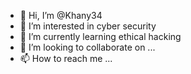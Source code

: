- 👋 Hi, I’m @Khany34
- 👀 I’m interested in cyber security
- 🌱 I’m currently learning ethical hacking 
- 💞️ I’m looking to collaborate on ...
- 📫 How to reach me ...

<!---
Khany34/Khany34 is a ✨ special ✨ repository because its `README.md` (this file) appears on your GitHub profile.
You can click the Preview link to take a look at your changes.
--->

